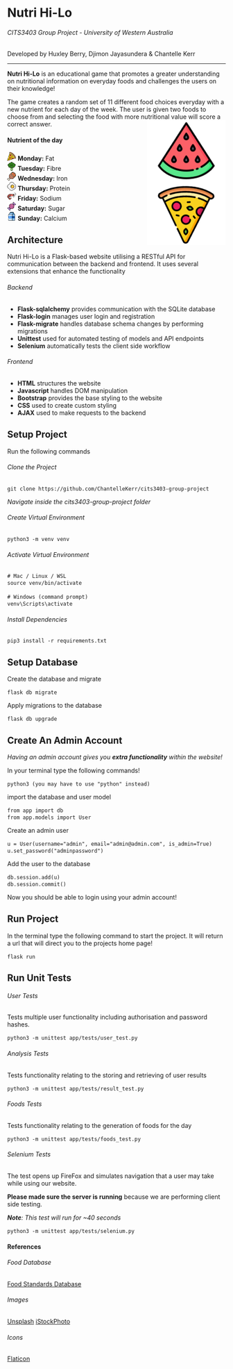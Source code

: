 # Nutri Hi-Lo
###### CITS3403 Group Project - University of Western Australia

Developed by Huxley Berry, Djimon Jayasundera & Chantelle Kerr

---

**Nutri Hi-Lo** is an educational game that promotes a greater understanding on nutritional information on everyday foods and challenges the users on their knowledge! 

The game creates a random set of 11 different food choices everyday with a new nutrient for each day of the week. The user is given two foods to choose from and selecting the food with more nutritional value will score a correct answer.
<img align="right" src="app/static/images/logo.png">

#### Nutrient of the day

<img src="app/static/images/fat.png" height=20 width=20>&nbsp;**Monday:** Fat  
<img src="app/static/images/fibre.png" height=20 width=20>&nbsp;**Tuesday:** Fibre  
<img src="app/static/images/iron.png" height=20 width=20>&nbsp;**Wednesday:** Iron  
<img src="app/static/images/protein.png" height=20 width=20>&nbsp;**Thursday:** Protein  
<img src="app/static/images/sodium.png" height=20 width=20>&nbsp;**Friday:** Sodium  
<img src="app/static/images/sugar.png" height=20 width=20>&nbsp;**Saturday:** Sugar  
<img src="app/static/images/calcium.png" height=20 width=20>&nbsp;**Sunday:** Calcium  


## Architecture
Nutri Hi-Lo is a Flask-based website utilising a RESTful API for communication between the backend and frontend. It uses several extensions that enhance the functionality

###### Backend
- **Flask-sqlalchemy** provides communication with the SQLite database
- **Flask-login** manages user login and registration
- **Flask-migrate** handles database schema changes by performing migrations 
- **Unittest** used for automated testing of models and API endpoints
- **Selenium** automatically tests the client side workflow

###### Frontend
- **HTML** structures the website
- **Javascript** handles DOM manipulation
- **Bootstrap** provides the base styling to the website
- **CSS** used to create custom styling 
- **AJAX** used to make requests to the backend


## Setup Project

Run the following commands
###### Clone the Project
```
git clone https://github.com/ChantelleKerr/cits3403-group-project
```
*Navigate inside the cits3403-group-project folder*
###### Create Virtual Environment
```
python3 -m venv venv
```
###### Activate Virtual Environment
```
# Mac / Linux / WSL
source venv/bin/activate

# Windows (command prompt)
venv\Scripts\activate
```
###### Install Dependencies
```
pip3 install -r requirements.txt
```
## Setup Database
Create the database and migrate

```
flask db migrate
```
Apply migrations to the database
```
flask db upgrade
```

## Create An Admin Account
*Having an admin account gives you **extra functionality** within the website!*

In your terminal type the following commands!
```
python3 (you may have to use "python" instead)
```
import the database and user model
```
from app import db
from app.models import User
```
Create an admin user
```
u = User(username="admin", email="admin@admin.com", is_admin=True)
u.set_password("adminpassword")
```
Add the user to the database
```
db.session.add(u)
db.session.commit()
```

Now you should be able to login using your admin account!

## Run Project
In the terminal type the following command to start the project. It will return a url that will direct you to the projects home page!
```
flask run
```

## Run Unit Tests
###### User Tests
Tests multiple user functionality including authorisation and password hashes.
```
python3 -m unittest app/tests/user_test.py
```
###### Analysis Tests
Tests functionality relating to the storing and retrieving of user results
```
python3 -m unittest app/tests/result_test.py
```
###### Foods Tests
Tests functionality relating to the generation of foods for the day
```
python3 -m unittest app/tests/foods_test.py
```
###### Selenium Tests
The test opens up FireFox and simulates navigation that a user may take while using our website.  

**Please made sure the server is running** because we are performing client side testing.  

***Note**: This test will run for ~40 seconds*
```
python3 -m unittest app/tests/selenium.py
```

#### References
###### Food Database
[Food Standards Database](https://www.foodstandards.gov.au/science/monitoringnutrients/afcd/Pages/foodsearch.aspx)

###### Images
[Unsplash](https://unsplash.com/)
[iStockPhoto](https://www.istockphoto.com/)
###### Icons
[Flaticon](https://www.flaticon.com/)


